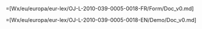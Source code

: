 =[Wx/eu/europa/eur-lex/OJ-L-2010-039-0005-0018-FR/Form/Doc_v0.md]

=[Wx/eu/europa/eur-lex/OJ-L-2010-039-0005-0018-EN/Demo/Doc_v0.md]
